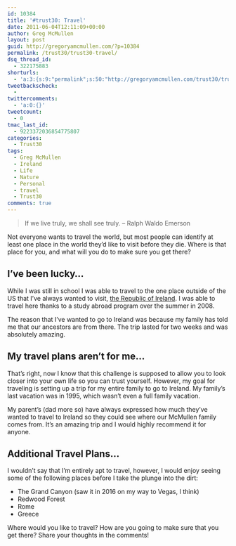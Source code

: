 ```yaml
---
id: 10384
title: '#trust30: Travel'
date: 2011-06-04T12:11:09+00:00
author: Greg McMullen
layout: post
guid: http://gregoryamcmullen.com/?p=10384
permalink: /trust30/trust30-travel/
dsq_thread_id:
  - 322175883
shorturls:
  - 'a:3:{s:9:"permalink";s:50:"http://gregoryamcmullen.com/trust30/trust30-travel";s:7:"tinyurl";s:26:"http://tinyurl.com/44qoucl";s:4:"isgd";s:19:"http://is.gd/VZUAWy";}'
tweetbackscheck:
  - 
twittercomments:
  - 'a:0:{}'
tweetcount:
  - 0
tmac_last_id:
  - 9223372036854775807
categories:
  - Trust30
tags:
  - Greg McMullen
  - Ireland
  - Life
  - Nature
  - Personal
  - travel
  - Trust30
comments: true
---
```

> If we live truly, we shall see truly. &#8211; Ralph Waldo Emerson

Not everyone wants to travel the world, but most people can identify at least one place in the world they’d like to visit before they die. Where is that place for you, and what will you do to make sure you get there?

## I&#8217;ve been lucky&#8230;

While I was still in school I was able to travel to the one place outside of the US that I&#8217;ve always wanted to visit, [the Republic of Ireland](http://www.discoverireland.com/int/). I was able to travel here thanks to a study abroad program over the summer in 2008.

The reason that I&#8217;ve wanted to go to Ireland was because my family has told me that our ancestors are from there. The trip lasted for two weeks and was absolutely amazing.

## My travel plans aren&#8217;t for me&#8230;

That&#8217;s right, now I know that this challenge is supposed to allow you to look closer into your own life so you can trust yourself. However, my goal for traveling is setting up a trip for my entire family to go to Ireland. My family&#8217;s last vacation was in 1995, which wasn&#8217;t even a full family vacation.

My parent&#8217;s (dad more so) have always expressed how much they&#8217;ve wanted to travel to Ireland so they could see where our McMullen family comes from. It&#8217;s an amazing trip and I would highly recommend it for anyone.

## Additional Travel Plans&#8230;

I wouldn&#8217;t say that I&#8217;m entirely apt to travel, however, I would enjoy seeing some of the following places before I take the plunge into the dirt:

  * The Grand Canyon (saw it in 2016 on my way to Vegas, I think)
  * Redwood Forest
  * Rome
  * Greece

Where would you like to travel? How are you going to make sure that you get there? Share your thoughts in the comments!